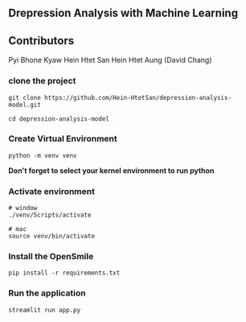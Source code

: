## Drepression Analysis with Machine Learning

## Contributors 
Pyi Bhone Kyaw
Hein Htet San
Hein Htet Aung (David Chang)

### clone the project
```shell
git clone https://github.com/Hein-HtetSan/depression-analysis-model.git

cd depression-analysis-model
```

### Create Virtual Environment
```shell
python -m venv venv
```

**Don't forget to select your kernel environment to run python**

### Activate environment
```shell
# window
./venv/Scripts/activate

# mac
source venv/bin/activate
```

### Install the OpenSmile
```shell
pip install -r requirements.txt
```

### Run the application
```shell
streamlit run app.py
```
